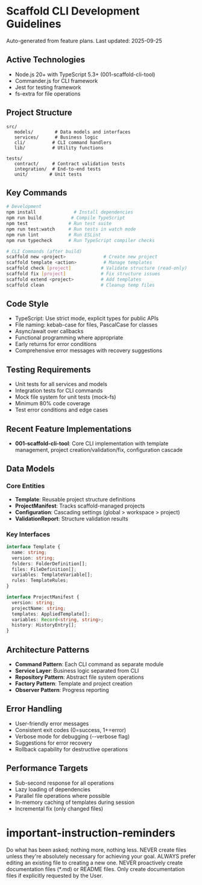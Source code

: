 # Scaffold CLI Development Guidelines

Auto-generated from feature plans. Last updated: 2025-09-25

## Active Technologies
- Node.js 20+ with TypeScript 5.3+ (001-scaffold-cli-tool)
- Commander.js for CLI framework
- Jest for testing framework
- fs-extra for file operations

## Project Structure
```
src/
   models/        # Data models and interfaces
   services/      # Business logic
   cli/          # CLI command handlers
   lib/          # Utility functions

tests/
   contract/     # Contract validation tests
   integration/  # End-to-end tests
   unit/        # Unit tests
```

## Key Commands
```bash
# Development
npm install              # Install dependencies
npm run build           # Compile TypeScript
npm test               # Run test suite
npm run test:watch     # Run tests in watch mode
npm run lint           # Run ESLint
npm run typecheck      # Run TypeScript compiler checks

# CLI Commands (after build)
scaffold new <project>              # Create new project
scaffold template <action>          # Manage templates
scaffold check [project]           # Validate structure (read-only)
scaffold fix [project]             # Fix structure issues
scaffold extend <project>          # Add templates
scaffold clean                     # Cleanup temp files
```

## Code Style
- TypeScript: Use strict mode, explicit types for public APIs
- File naming: kebab-case for files, PascalCase for classes
- Async/await over callbacks
- Functional programming where appropriate
- Early returns for error conditions
- Comprehensive error messages with recovery suggestions

## Testing Requirements
- Unit tests for all services and models
- Integration tests for CLI commands
- Mock file system for unit tests (mock-fs)
- Minimum 80% code coverage
- Test error conditions and edge cases

## Recent Feature Implementations

- **001-scaffold-cli-tool**: Core CLI implementation with template management, project creation/validation/fix, configuration cascade

## Data Models
### Core Entities
- **Template**: Reusable project structure definitions
- **ProjectManifest**: Tracks scaffold-managed projects
- **Configuration**: Cascading settings (global > workspace > project)
- **ValidationReport**: Structure validation results

### Key Interfaces
```typescript
interface Template {
  name: string;
  version: string;
  folders: FolderDefinition[];
  files: FileDefinition[];
  variables: TemplateVariable[];
  rules: TemplateRules;
}

interface ProjectManifest {
  version: string;
  projectName: string;
  templates: AppliedTemplate[];
  variables: Record<string, string>;
  history: HistoryEntry[];
}
```

## Architecture Patterns
- **Command Pattern**: Each CLI command as separate module
- **Service Layer**: Business logic separated from CLI
- **Repository Pattern**: Abstract file system operations
- **Factory Pattern**: Template and project creation
- **Observer Pattern**: Progress reporting

## Error Handling
- User-friendly error messages
- Consistent exit codes (0=success, 1+=error)
- Verbose mode for debugging (--verbose flag)
- Suggestions for error recovery
- Rollback capability for destructive operations

## Performance Targets
- Sub-second response for all operations
- Lazy loading of dependencies
- Parallel file operations where possible
- In-memory caching of templates during session
- Incremental fix (only changed files)

<!-- MANUAL ADDITIONS START -->
<!-- Add any project-specific notes or overrides here -->
<!-- MANUAL ADDITIONS END -->
# important-instruction-reminders
Do what has been asked; nothing more, nothing less.
NEVER create files unless they're absolutely necessary for achieving your goal.
ALWAYS prefer editing an existing file to creating a new one.
NEVER proactively create documentation files (*.md) or README files. Only create documentation files if explicitly requested by the User.